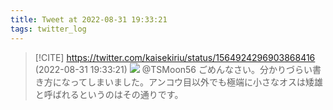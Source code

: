 ```yaml
---
title: Tweet at 2022-08-31 19:33:21
tags: twitter_log
---
```


> [!CITE] https://twitter.com/kaisekiriu/status/1564924296903868416 (2022-08-31 19:33:21)
> ![](https://twitter.com/kaisekiriu/status/1564924296903868416)
> @TSMoon56 ごめんなさい。分かりづらい書き方になってしまいました。アンコウ目以外でも極端に小さなオスは矮雄と呼ばれるというのはその通りです。
